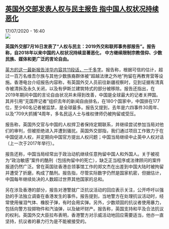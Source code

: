 <!--1595004975000-->
[英国外交部发表人权与民主报告 指中国人权状况持续恶化](http://www.rfi.fr//cn/%E5%9B%BD%E9%99%85/20200717-%E8%8B%B1%E5%9B%BD%E5%A4%96%E4%BA%A4%E9%83%A8%E5%8F%91%E8%A1%A8%E4%BA%BA%E6%9D%83%E4%B8%8E%E6%B0%91%E4%B8%BB%E6%8A%A5%E5%91%8A-%E6%8C%87%E4%B8%AD%E5%9B%BD%E4%BA%BA%E6%9D%83%E7%8A%B6%E5%86%B5%E6%8C%81%E7%BB%AD%E6%81%B6%E5%8C%96)
------

<div>17/07/2020 - 16:40</div><img src="https://s.rfi.fr/media/display/4e79fe1a-817f-11ea-83bf-005056bf87d6/w:310/p:16x9/2020-04-16T170148Z_2057304540_RC2T5G99AGDO_RTRMADP_3_HEALTH-CORONAVIRUS-BRITAIN-BRIEFING.JPG"><p><strong>英国外交部7月16日发表了“人权与民主：2019外交和联邦事务部报告”。报告称，自2018年以来中国的人权状况持续显著恶化， 中方继续限制宗教信仰、少数民族、媒体和更广泛的言论自由。</strong></p><div class="t-content__body u-clearfix"><div class="m-interstitial"></div><p><a target="_blank" href="http://www.gov.uk/government/publications/human-rights-and-democracy-report-2019/human-rights-and-democracy-the-2019-foreign-and-commonwealth-office-report">英方的这一最新报告涉华内容共11段话，一千多字</a>。报告称，根据可信的估计，超过一百万名维吾尔族与其他少数族裔群体被“超越法律之外地”拘留在再教育营等设施。香港电台介绍报告内容称，有英国外交人员前往新疆视察时，见到证据有清真寺被清拆及永久关闭，以及有伊斯兰建筑特式的部分被移除。报告还指出，在2019年期间中国的言论自由状况并未得到改善，中国是全球最大的记者关押国。其并引用“无国界记者”组织去年的新闻自由排名，在180个国家中，中国排在177位，至少60名记者被监禁，是全球最多。报告又提到，去年是六四事件30周年、以及“709大抓捕”4周年，多名民运人士与维权律师仍被拘留或受压。</p><p>报告称，英国外交官与中国的人权捍卫者保持定期联系，并继续尝试参加当局对他们的审判，但被拒绝进入并遭到骚扰。英国外交部指，我们通过项目工作致力于在中国促进人权，并定期向中国官方提出人权问题；中国当局继续中止英中人权对话（上一次于2017年举行）。</p><p>报告还称，中国当局经常出于政治动机继续任意拘留中国人和外国人。关于被视为“政治敏感”案件的酷刑（包括拘留中的死亡），缺乏正当程序或法律顾问的案件报道仍然广泛。曾在英国驻香港总领事馆工作的郑文杰在出差到中国大陆时被拘留并遭受了折磨，构成了酷刑。报告指，尽管实际数字仍然是国家机密，但据估计，中国每年继续处决的人数超过世界其他国家的总和。</p><p>另在涉及香港的部分，报告对港警就广泛抗议活动的回应表示关注，公开呼吁以强劲的手法独立调查在香港发生的事件。报告提到，当地警方在处理抗议活动时，经常使用催泪气体、橡胶子弹，有时会用实弹。另外，少数顽固的抗议者使用暴力，包括向警方投掷物件和汽油弹，以及破坏财产。报告称，英国支持和平及合法抗议的权利。英国外交大臣拉布表明，香港警方对示威活动地回应需要适当，他亦一直坚持，抗议者的暴力行为是不能被接受的。</p><div class="o-self-promo o-self-promo--nl o-self-promo--hidden" data-selfpromo-newsletter></div><div class="o-self-promo o-self-promo--app o-self-promo--hidden" data-selfpromo-app></div></div>
